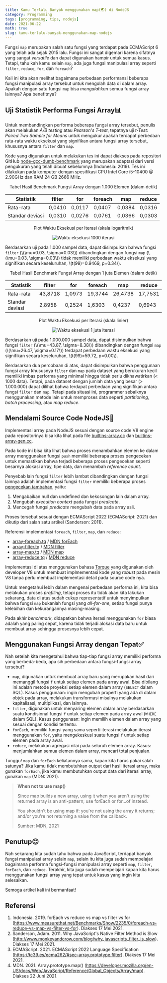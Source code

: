 ```yaml
---
title: Kamu Terlalu Banyak menggunakan map(🌏) di NodeJS
category: Programming
tags: [programming, tips, nodejs]
date: 2021-06-22
math: true
slug: kamu-terlalu-banyak-menggunakan-map-nodejs
---
```


Fungsi `map` merupakan salah satu fungsi yang terdapat pada ECMAScript 6 yang telah ada sejak 2015 lalu. Fungsi ini
sangat digemari karena sifatnya yang sangat *versatile* dan dapat digunakan hampir untuk semua kasus. Tetapi, tahu kah
kamu selain `map`, ada juga fungsi manipulasi array seperti `filter`, `reduce`, `for`, dan `foreach`?

Kali ini kita akan melihat bagaimana perbedaan performansi beberapa fungsi manipulasi array tersebut untuk mengolah data
di dalam array. Apakah dengan satu fungsi `map` bisa *mengalahkan* semua fungsi array lainnya? Apa benefitnya?

## Uji Statistik Performa Fungsi Array📊

Untuk membandingkan performa beberapa fungsi array tersebut, penulis akan melakukan *A/B testing* atau *Pearson's
T-test*, tepatnya uji *t-Test: Paired Two Sample for Means* untuk mengukur apakah terdapat perbedaan rata-rata waktu
eksekusi yang signifikan antara fungsi array tersebut, khususnya antara `filter` dan `map`.

Kode yang digunakan untuk melakukan tes ini dapat diakses pada repositori GitHub
[node-gcc-dumb-benchmark](https://github.com/fahminlb33/node-gcc-dumb-benchmark) yang merupakan adaptasi dari versi
pengukuran yang telah dibuat sebelumnya (Indonesia: 2019). Tes ini dilakukan pada komputer dengan spesifikasi CPU Intel
Core i5-10400 @ 2.90GHz dan RAM 24 GB 2666 MHz.

<div align="center">
Tabel Hasil Benchmark Fungsi Array dengan 1.000 Elemen (dalam detik)

| Statistik       | filter | for    | foreach | map    | reduce |
| --------------- | ------ | ------ | ------- | ------ | ------ |
| Rata-rata       | 0,0410 | 0,0117 | 0,0407  | 0,0384 | 0,0316 |
| Standar deviasi | 0,0310 | 0,0276 | 0,0761  | 0,0366 | 0,0303 |

Plot Waktu Eksekusi per Iterasi (skala logaritmik)

![Waktu eksekusi 1000 iterasi](https://blob.kodesiana.com/kodesiana-public-assets/posts/2021/3/scatter-1k.png)

</div>

Berdasarkan uji pada 1.000 sampel data, dapat disimpulkan bahwa fungsi `filter` (\\(\mu=0.03, \sigma=0.03\\))
dibandingkan dengan fungsi `map` (\\(\mu=0.03, \sigma=0.03\\)) tidak memiliki perbedaan waktu eksekusi yang signifikan
secara keseluruhan, \\(t(99)=0.9469, p=0.34\\).

<div align="center">
Tabel Hasil Benchmark Fungsi Array dengan 1 juta Elemen (dalam detik)

| Statistik       | filter  | for    | foreach | map     | reduce  |
| --------------- | ------- | ------ | ------- | ------- | ------- |
| Rata-rata       | 43,8718 | 1,0973 | 19,3744 | 26,4738 | 17,7531 |
| Standar deviasi | 2,8958  | 0,2524 | 1,6303  | 0,4237  | 0,6943  |

Plot Waktu Eksekusi per Iterasi (skala linier)

![Waktu eksekusi 1 juta iterasi](https://blob.kodesiana.com/kodesiana-public-assets/posts/2021/3/scatter-1m.png)

</div>

Berdasarkan uji pada 1.000.000 sampel data, dapat disimpulkan bahwa fungsi `filter` (\\(\mu=43.87, \sigma=8.38\\))
dibandingkan dengan fungsi `map` (\\(\mu=26.47, \sigma=0.17\\)) terdapat perbedaan waktu eksekusi yang signifikan secara
keseluruhan, \\(t(99)=59.72, p=0.00\\).

Berdasarkan dua percobaan di atas, dapat disimpulkan bahwa penggunaan fungsi array khususnya `filter` dan `map` pada
dataset yang berukuran kecil memiliki imbas performa yang minimal hingga tidak perlu dikhawatirkan (< 1000 data).
Tetapi, pada dataset dengan jumlah data yang besar (> 1.000.000) dapat dilihat bahwa terdapat perbedaan yang signifikan
antara fungsi `filter` dan `map`. Tetapi pada situasi ini, programmer sebaiknya menggunakan metode lain untuk memproses
data seperti *partitioning, batch processing,* atau *map reduce*.

## Mendalami Source Code NodeJS🌊

Implementasi array pada NodeJS sesuai dengan source code V8 engine pada repositorinya bisa kita lihat pada file
[builtins-array.cc](https://github.com/v8/v8/blob/f5b84bc48eee18ae417c85253ccaf54605fceba5/src/builtins/builtins-array.cc#L306)
dan
[builtins-array-gen.cc](https://github.com/v8/v8/blob/78313016a99b7a0b0e0255389440489376aac4aa/src/builtins/builtins-array-gen.cc#L313).

Pada kode ini bisa kita lihat bahwa proses menambahkan elemen ke dalam array menggunakan fungsi `push` memiliki beberapa
proses pengecekan untuk memastikan bahwa terjadi beberapa proses pengecekan seperti besarnya alokasi array, tipe data,
dan menambah *reference count*.

Penyebab lain fungsi `filter` lebih lambat dibandingkan dengan fungsi lainnya adalah implementasi fungsi `filter`
memiliki beberapa proses [pengecekan tambahan](https://github.com/v8/v8/blob/master/src/builtins/array-filter.tq),
yaitu:

1. Mengabaikan null dan undefined dan kekosongan lain dalam array.
2. Mengubah *execution context* pada fungsi *predicate*.
3. Mencegah fungsi *predicate* mengubah data pada array asli.

Proses tersebut sesuai dengan ECMAScript 2022 (ECMAScript: 2021) dan dikutip dari salah satu artikel (Sanderson: 2011).

Referensi implementasi `foreach`, `filter`, `map`, dan `reduce`:

- [array-foreach.tq](https://github.com/v8/v8/blob/master/src/builtins/array-foreach.tq) /
  [MDN forEach](https://developer.mozilla.org/en-US/docs/Web/JavaScript/Reference/Global_Objects/Array/forEach)
- [array-filter.tq](https://github.com/v8/v8/blob/master/src/builtins/array-filter.tq) /
  [MDN filter](https://developer.mozilla.org/en-US/docs/Web/JavaScript/Reference/Global_Objects/Array/filter)
- [array-map.tq](https://github.com/v8/v8/blob/master/src/builtins/array-map.tq) /
  [MDN map](https://developer.mozilla.org/en-US/docs/Web/JavaScript/Reference/Global_Objects/Array/map)
- [array-reduce.tq](https://github.com/v8/v8/blob/master/src/builtins/array-reduce.tq) /
  [MDN reduce](https://developer.mozilla.org/en-US/docs/Web/JavaScript/Reference/Global_Objects/Array/Reduce)

Implementasi di atas menggunakan bahasa [Torque](https://v8.dev/docs/torque) yang digunakan oleh developer V8 untuk
membuat implmementasi kode yang *robust* pada mesin V8 tanpa perlu membuat implementasi detail pada source code nya.

Untuk mengetahui lebih dalam mengenai perbedaan performa ini, kita bisa melakukan proses *profiling*, tetapi proses itu
tidak akan kita lakukan sekarang, data di atas sudah cukup representatif untuk menyimpulkan bahwa fungsi `map` bukanlah
fungsi yang *all-for-one*, setiap fungsi punya kelebihan dan kekurangannya masing-masing.

Pada akhir *benchmark*, didapatkan bahwa iterasi menggunakan `for` biasa adalah yang paling cepat, karena tidak terjadi
alokasi data baru untuk membuat array sehingga prosesnya lebih cepat.

## Menggunakan Fungsi Array dengan Tepat✅

Nah setelah kita mengetahui bahwa tiap-tiap fungsi array memiliki performa yang berbeda-beda, apa sih perbedaan antara
fungsi-fungsi array tersebut?

- `map`, digunakan untuk membuat array baru yang merupakan hasil dari memanggil fungsi `f` untuk setiap elemen pada
  array awal. Bisa dibilang ini adalah metode proyeksi setiap elemen dalam array (`SELECT` dalam SQL). Kasus penggunaan:
  ingin mengubah properti yang ada di dalam objek pada array, melakukan transformasi misalnya melakukan kapitalisasi,
  multiplikasi, dan lainnya.
- `filter`, digunakan untuk menyaring elemen dalam array berdasarkan suatu kondisional fungsi `f` untuk setiap elemen
  pada array awal (`WHERE` dalam SQL). Kasus penggunaan: ingin memilih elemen dalam array yang sesuai dengan kondisi
  tertentu.
- `forEach`, memiliki fungsi yang sama seperti iterasi melakukan iterasi menggunakan `for`, yaitu mengekeskusi suatu
  fungsi `f` untuk setiap elemen pada array awal.
- `reduce`, melakukan agregasi nilai pada seluruh elemen array. Kasus: menjumlahkan semua elemen dalam array, mencari
  total penjualan.

Tunggu! `map` dan `forEach` keliatannya sama, kapan kita harus pakai salah satunya? Jika kamu tidak membutuhkan output
dari hasil iterasi array, maka gunakan `forEach`, jika kamu membutuhkan output data dari iterasi array, gunakan `map`
(MDN: 2021).

> **When not to use map()**
>
> Since map builds a new array, using it when you aren't using the returned array is an anti-pattern; use forEach or
> for...of instead.
>
> You shouldn't be using map if: you're not using the array it returns; and/or you're not returning a value from the
> callback.
>
> Sumber: MDN, 2021

## Penutup😊

Nah sekarang kita sudah tahu bahwa pada JavaScript, terdapat banyak fungsi manipulasi array selain `map`, selain itu
kita juga sudah mempelajari bagaimana performa fungsi-fungsi manipulasi array seperti `map`, `filter`, `forEach`, dan
`reduce`. Terakhir, kita juga sudah mempelajari kapan kita harus menggunakan fungsi array yang tepat untuk kasus yang
ingin kita selesaikan.

Semoga artikel kali ini bermanfaat!

## Referensi

1. Indonesia. 2019. forEach vs reduce vs map vs filter vs for
   (<https://www.measurethat.net/Benchmarks/Show/2235/0/foreach-vs-reduce-vs-map-vs-filter-vs-for>). Diakses 17 Mei 2021.
2. Sanderson, Adam. 2011. Why JavaScript's Native Filter Method is Slow
   (<http://www.monkeyandcrow.com/blog/why_javascripts_filter_is_slow>). Diakses 17 Mei 2021.
3. ECMAScript. 2021. ECMAScript 2022 Language Specification (<https://tc39.es/ecma262/#sec-array.prototype.filter>).
   Diakses 17 Mei 2021.
4. MDN. 2021. Array.prototype.map()
   (<https://developer.mozilla.org/en-US/docs/Web/JavaScript/Reference/Global_Objects/Array/map>). Diakses 22 Juni 2021.
